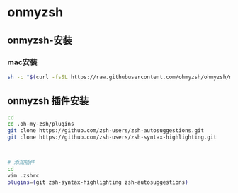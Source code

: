 # onmyzsh

## onmyzsh-安装

### mac安装

```bash
sh -c "$(curl -fsSL https://raw.githubusercontent.com/ohmyzsh/ohmyzsh/master/tools/install.sh)"
```

## onmyzsh 插件安装

```bash
cd
cd .oh-my-zsh/plugins
git clone https://github.com/zsh-users/zsh-autosuggestions.git
git clone https://github.com/zsh-users/zsh-syntax-highlighting.git



# 添加插件
cd
vim .zshrc
plugins=(git zsh-syntax-highlighting zsh-autosuggestions)
```
